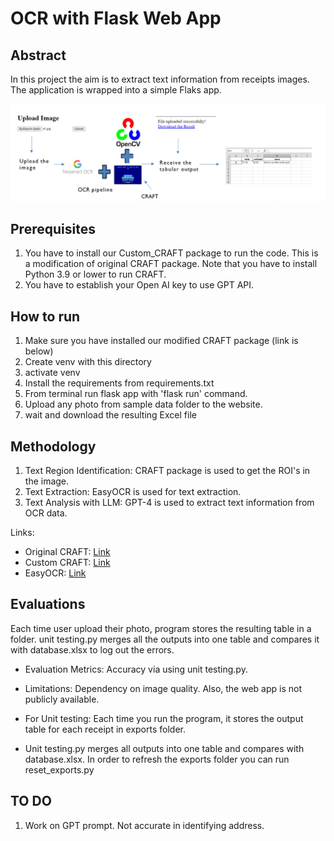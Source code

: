 # OCR with Flask Web App


## Abstract
In this project the aim is to extract text information from receipts images. 
The application is wrapped into a simple Flaks app.

<img width="1000" alt="teaser" src="./figure/image_schema.PNG">


## Prerequisites

1. You have to install our Custom_CRAFT package to run the code. This is a modification of original CRAFT package. Note that you have to install Python 3.9 or lower to run CRAFT.
2. You have to establish your Open AI key to use GPT API.


## How to run

1. Make sure you have installed our modified CRAFT package (link is below)
2. Create venv with this directory
3. activate venv
4. Install the requirements from requirements.txt
5. From terminal run flask app with 'flask run' command.
6. Upload any photo from sample data folder to the website. 
7. wait and download the resulting Excel file


## Methodology
1. Text Region Identification: CRAFT package is used to get the ROI's in the image.
2. Text Extraction: EasyOCR is used for text extraction.
3. Text Analysis with LLM: GPT-4 is used to extract text information from OCR data.
   
Links:
- Original CRAFT: [Link](https://github.com/clovaai/CRAFT-pytorch)
- Custom CRAFT: [Link](https://github.com/Maestro-111/Custom-Craft.git)
- EasyOCR: [Link](https://github.com/JaidedAI/EasyOCR)


## Evaluations

Each time user upload their photo, program stores the resulting table in a folder. 
unit testing.py merges all the outputs into one table and compares it with database.xlsx to log out the errors.


- Evaluation Metrics: Accuracy via using unit testing.py.
- Limitations: Dependency on image quality. Also, the web app is not publicly available.


- For Unit testing: Each time you run the program, it stores the output table for each receipt in exports folder.
- Unit testing.py merges all outputs into one table and compares with database.xlsx. In order to refresh the exports folder you can run reset_exports.py


## TO DO

1. Work on GPT prompt. Not accurate in identifying address.



